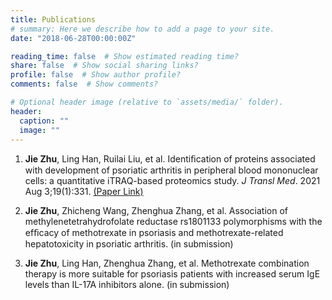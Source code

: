 ```yaml
---
title: Publications
# summary: Here we describe how to add a page to your site.
date: "2018-06-28T00:00:00Z"

reading_time: false  # Show estimated reading time?
share: false  # Show social sharing links?
profile: false  # Show author profile?
comments: false  # Show comments?

# Optional header image (relative to `assets/media/` folder).
header:
  caption: ""
  image: ""
---
```



1. **Jie Zhu**, Ling Han, Ruilai Liu, et al. Identiﬁcation of proteins associated with development of psoriatic arthritis in peripheral blood mononuclear cells: a quantitative iTRAQ-based proteomics study. *J Transl Med*. 2021 Aug 3;19(1):331. [(Paper Link)](https://pubmed.ncbi.nlm.nih.gov/34344401/)  
<p></p>

2. **Jie Zhu**, Zhicheng Wang, Zhenghua Zhang, et al. Association of methylenetetrahydrofolate reductase rs1801133 polymorphisms with the efﬁcacy of methotrexate in psoriasis and methotrexate-related hepatotoxicity in psoriatic arthritis. (in submission)  
<p></p>  

3. **Jie Zhu**, Ling Han, Zhenghua Zhang, et al. Methotrexate combination therapy is more suitable for psoriasis patients with increased serum IgE levels than IL-17A inhibitors alone. (in submission)   